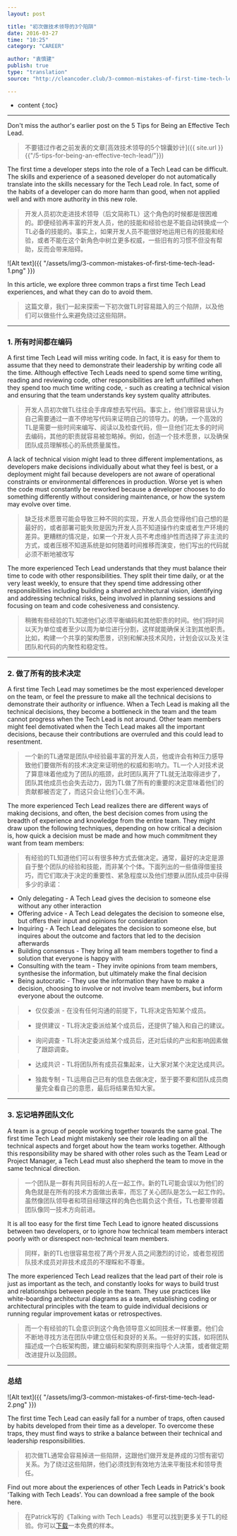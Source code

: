 ```yaml
---
layout: post

title: "初次做技术领导的3个陷阱"
date: 2016-03-27
time: "10:25"
category: "CAREER"

author: "袁慎建"
publish: true
type: "translation"
source: "http://cleancoder.club/3-common-mistakes-of-first-time-tech-lead/"

---
```




* content
{:toc}

---

Don't miss the author's earlier post on the 5 Tips for Being an Effective Tech Lead.

>不要错过作者之前发表的文章[高效技术领导的5个锦囊妙计]({{ site.url }}{{"/5-tips-for-being-an-effective-tech-lead/"}})

The first time a developer steps into the role of a Tech Lead can be difficult. The skills and experience of a seasoned developer do not automatically translate into the skills necessary for the Tech Lead role. In fact, some of the habits of a developer can do more harm than good, when not applied well and with more authority in this new role.

>开发人员初次走进技术领导（后文简称TL）这个角色的时候都是很困难的。即便经验再丰富的开发人员，他的技能和经验也是不能自动转换成一个TL必备的技能的。事实上，如果开发人员不能很好地运用已有的技能和经验，或者不能在这个新角色中树立更多权威，一些旧有的习惯不但没有帮助，反而会带来阻碍。


![Alt text]({{ "/assets/img/3-common-mistakes-of-first-time-tech-lead-1.png" }})


In this article, we explore three common traps a first time Tech Lead experiences, and what they can do to avoid them.

>这篇文章，我们一起来探索一下初次做TL时容易踏入的三个陷阱，以及他们可以做些什么来避免绕过这些陷阱。

---

### 1. 所有时间都在编码

A first time Tech Lead will miss writing code. In fact, it is easy for them to assume that they need to demonstrate their leadership by writing code all the time. Although effective Tech Leads need to spend some time writing, reading and reviewing code, other responsibilities are left unfulfilled when they spend too much time writing code, - such as creating a technical vision and ensuring that the team understands key system quality attributes.

>开发人员初次做TL往往会手痒痒想去写代码。事实上，他们很容易误认为自己需要通过一直不停地写代码来证明自己的领导力。的确，一个高效的TL是需要一些时间来编写、阅读以及检查代码，但一旦他们花太多的时间去编码，其他的职责就容易被忽略掉。例如，创造一个技术愿景，以及确保团队成员理解核心的系统质量属性。


A lack of technical vision might lead to three different implementations, as developers make decisions individually about what they feel is best, or a deployment might fail because developers are not aware of operational constraints or environmental differences in production. Worse yet is when the code must constantly be reworked because a developer chooses to do something differently without considering maintenance, or how the system may evolve over time.

>缺乏技术愿景可能会导致三种不同的实现，开发人员会觉得他们自己想的是最好的，或者部署可能失败是因为开发人员不知道操作约束或者生产环境的差异。更糟糕的情况是，如果一个开发人员不考虑维护性而选择了非主流的方式，或者压根不知道系统是如何随着时间推移而演变，他们写出的代码就必须不断地被改写

The more experienced Tech Lead understands that they must balance their time to code with other responsibilities. They split their time daily, or at the very least weekly, to ensure that they spend time addressing other responsibilities including building a shared architectural vision, identifying and addressing technical risks, being involved in planning sessions and focusing on team and code cohesiveness and consistency.

>稍微有些经验的TL知道他们必须平衡编码和其他职责的时间。他们将时间以天为单位或者至少以周为单位进行分割，这样就能确保关注到其他职责。比如，构建一个共享的架构愿景，识别和解决技术风险，计划会议以及关注团队和代码的内聚性和稳定性。

---

### 2. 做了所有的技术决定

A first time Tech Lead may sometimes be the most experienced developer on the team, or feel the pressure to make all the technical decisions to demonstrate their authority or influence. When a Tech Lead is making all the technical decisions, they become a bottleneck in the team and the team cannot progress when the Tech Lead is not around. Other team members might feel demotivated when the Tech Lead makes all the important decisions, because their contributions are overruled and this could lead to resentment.

>一个新的TL通常是团队中经验最丰富的开发人员，他或许会有种压力感导致他们要做所有的技术决定来证明他的权威和影响力。TL一个人对技术说了算意味着他成为了团队的瓶颈，此时团队离开了TL就无法取得进步了，团队其他成员也会失去动力，因为TL做了所有的重要的决定意味着他们的贡献都被否定了，而这只会让他们心生不满。

The more experienced Tech Lead realizes there are different ways of making decisions, and often, the best decision comes from using the breadth of experience and knowledge from the entire team. They might draw upon the following techniques, depending on how critical a decision is, how quick a decision must be made and how much commitment they want from team members:

>有经验的TL知道他们可以有很多种方式去做决定。通常，最好的决定是源自于整个团队的经验和技能，而非某个个体。下面列出的一些值得借鉴技巧，而它们取决于决定的重要性、紧急程度以及他们想要从团队成员中获得多少的承诺：

- Only delegating - A Tech Lead gives the decision to someone else without any other interaction
- Offering advice - A Tech Lead delegates the decision to someone else, but offers their input and opinions for consideration
- Inquiring - A Tech Lead delegates the decision to someone else, but inquires about the outcome and factors that led to the decision afterwards
- Building consensus - They bring all team members together to find a solution that everyone is happy with
- Consulting with the team - They invite opinions from team members, synthesise the information, but ultimately make the final decision
- Being autocratic - They use the information they have to make a decision, choosing to involve or not involve team members, but inform everyone about the outcome.

>- 仅仅委派 - 在没有任何沟通的前提下，TL将决定告知某个成员。  

>- 提供建议 - TL将决定委派给某个成员后，还提供了输入和自己的建议。

>- 询问调查 - TL将决定委派给某个成员后，还对后续的产出和影响因素做了跟踪调查。

>- 达成共识 - TL将团队所有成员召集起来，让大家对某个决定达成共识。

>- 独裁专制 - TL运用自己已有的信息去做决定，至于要不要和团队成员商量完全看自己的意愿，最后将结果告知大家。

---

### 3. 忘记培养团队文化

A team is a group of people working together towards the same goal. The first time Tech Lead might mistakenly see their role leading on all the technical aspects and forget about how the team works together. Although this responsibility may be shared with other roles such as the Team Lead or Project Manager, a Tech Lead must also shepherd the team to move in the same technical direction.

>一个团队是一群有共同目标的人在一起工作。新的TL可能会误以为他们的角色就是在所有的技术方面做出表率，而忘了关心团队是怎么一起工作的。虽然像团队领导者和项目经理这样的角色也肩负这个责任，TL也要带领着团队像同一技术方向前进。

It is all too easy for the first time Tech Lead to ignore heated discussions between two developers, or to ignore how technical team members interact poorly with or disrespect non-technical team members.

>同样，新的TL也很容易忽视了两个开发人员之间激烈的讨论，或者忽视团队技术成员对非技术成员的不理睬和不尊重。

The more experienced Tech Lead realizes that the lead part of their role is just as important as the tech, and constantly looks for ways to build trust and relationships between people in the team. They use practices like white-boarding architectural diagrams as a team, establishing coding or architectural principles with the team to guide individual decisions or running regular improvement katas or retrospectives.

>而一个有经验的TL会意识到这个角色领导意义如同技术一样重要。他们会不断地寻找方法在团队中建立信任和良好的关系。一些好的实践，如将团队描述成一个白板架构图，建立编码和架构原则来指导个人决策，或者做定期改进提升以及回顾。

---

### 总结
![Alt text]({{ "/assets/img/3-common-mistakes-of-first-time-tech-lead-2.png" }})

The first time Tech Lead can easily fall for a number of traps, often caused by habits developed from their time as a developer. To overcome these traps, they must find ways to strike a balance between their technical and leadership responsibilities.

>初次做TL通常会容易掉进一些陷阱，这跟他们做开发是养成的习惯有密切关系。为了绕过这些陷阱，他们必须找到有效地方法来平衡技术和领导责任。

Find out more about the experiences of other Tech Leads in Patrick's book 'Talking with Tech Leads'. You can download a free sample of the book here.​

>在Patrick写的《Talking with Tech Leads》书里可以找到更多关于TL的经验。你可以[下载](http://info.thoughtworks.com/talking-with-tech-leads-book.html)一本免费的样本。

